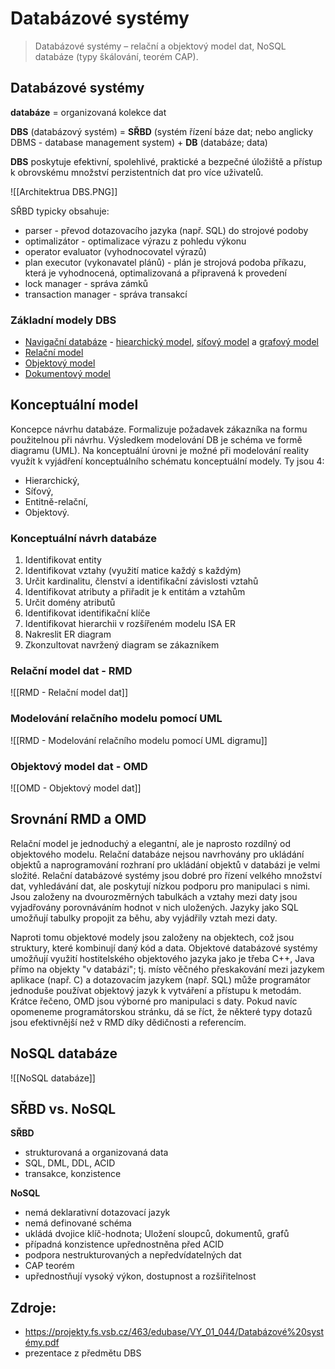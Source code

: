 # Databázové systémy

> Databázové systémy – relační a objektový model dat, NoSQL databáze (typy škálování, teorém CAP).

## Databázové systémy
**databáze** = organizovaná kolekce dat

**DBS** (databázový systém) = **SŘBD** (systém řízení báze dat; nebo anglicky DBMS - database management system) + **DB** (databáze; data)

**DBS** poskytuje efektivní, spolehlivé, praktické a bezpečné úložiště a přístup k obrovskému množství perzistentních dat pro více uživatelů.

![[Architektrua DBS.PNG]]

SŘBD typicky obsahuje:
- parser - převod dotazovacího jazyka (např. SQL) do strojové podoby
- optimalizátor - optimalizace výrazu z pohledu výkonu
- operator evaluator (vyhodnocovatel výrazů)
- plan executor (vykonavatel plánů) - plán je strojová podoba příkazu, která je vyhodnocená, optimalizovaná a připravená k provedení
- lock manager - správa zámků
- transaction manager - správa transakcí

### Základní modely DBS
- [Navigační databáze](https://en.wikipedia.org/wiki/Navigational_database) - [hiearchický model](https://en.wikipedia.org/wiki/Hierarchical_database_model), [síťový model](https://en.wikipedia.org/wiki/Network_model) a [grafový model](https://en.wikipedia.org/wiki/Graph_database)
- [Relační model](https://en.wikipedia.org/wiki/Relational_model)
- [Objektový model](https://en.wikipedia.org/wiki/Object_database)
- [Dokumentový model](https://en.wikipedia.org/wiki/Document-oriented_database)

## Konceptuální model
Koncepce návrhu databáze. Formalizuje požadavek zákazníka na formu použitelnou při návrhu. Výsledkem modelování DB je schéma ve formě diagramu (UML).
Na konceptuální úrovni je možné při modelování reality využít k vyjádření konceptuálního schématu konceptuální modely. Ty jsou 4:
- Hierarchický, 
- Síťový, 
- Entitně-relační,
- Objektový.

### Konceptuální návrh databáze 
1. Identifikovat entity 
2. Identifikovat vztahy (využití matice každý s každým) 
3. Určit kardinalitu, členství a identifikační závislosti vztahů 
4. Identifikovat atributy a přiřadit je k entitám a vztahům 
5. Určit domény atributů 
6. Identifikovat identifikační klíče 
7. Identifikovat hierarchii v rozšířeném modelu ISA ER 
8. Nakreslit ER diagram 
9. Zkonzultovat navržený diagram se zákazníkem

### Relační model dat - RMD
![[RMD - Relační model dat]]

### Modelování relačního modelu pomocí UML
![[RMD - Modelování relačního modelu pomocí UML digramu]]

### Objektový model dat - OMD
![[OMD - Objektový model dat]]

## Srovnání RMD a OMD
Relační model je jednoduchý a elegantní, ale je naprosto rozdílný od objektového modelu. Relační databáze nejsou navrhovány pro ukládání objektů a naprogramování rozhraní pro ukládání objektů v databázi je velmi složité. Relační databázové systémy jsou dobré pro řízení velkého množství dat, vyhledávání dat, ale poskytují nízkou podporu pro manipulaci s nimi. Jsou založeny na dvourozměrných tabulkách a vztahy mezi daty jsou vyjadřovány porovnáváním hodnot v nich uložených. Jazyky jako SQL umožňují tabulky propojit za běhu, aby vyjádřily vztah mezi daty.

Naproti tomu objektové modely jsou založeny na objektech, což jsou struktury, které kombinují daný kód a data. Objektové databázové systémy umožňují využití hostitelského objektového jazyka jako je třeba C++, Java přímo na objekty "v databázi"; tj. místo věčného přeskakování mezi jazykem aplikace (např. C) a dotazovacím jazykem (např. SQL) může programátor jednoduše používat objektový jazyk k vytváření a přístupu k metodám. Krátce řečeno, OMD jsou výborné pro manipulaci s daty. Pokud navíc opomeneme programátorskou stránku, dá se říct, že některé typy dotazů jsou efektivnější než v RMD díky dědičnosti a referencím. 

## NoSQL databáze
![[NoSQL databáze]]

## SŘBD vs. NoSQL
**SŘBD**
- strukturovaná a organizovaná data
- SQL, DML, DDL, ACID
- transakce, konzistence

**NoSQL**
- nemá deklarativní dotazovací jazyk
- nemá definované schéma
- ukládá dvojice klíč-hodnota; Uložení sloupců, dokumentů, grafů
- případná konzistence upřednostněna před ACID
- podpora nestrukturovaných a nepředvídatelných dat
- CAP teorém
- upřednostňují vysoký výkon, dostupnost a rozšiřitelnost

## Zdroje:
- https://projekty.fs.vsb.cz/463/edubase/VY_01_044/Databázové%20systémy.pdf
- prezentace z předmětu DBS